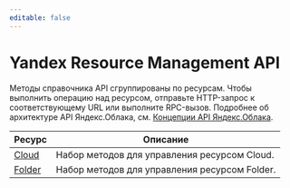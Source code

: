 ```yaml
---
editable: false
---
```


# Yandex Resource Management API
Методы справочника API сгруппированы по ресурсам. Чтобы выполнить операцию над ресурсом, отправьте HTTP-запрос к соответствующему URL или выполните RPC-вызов. Подробнее об архитектуре API Яндекс.Облака, см. [Концепции API Яндекс.Облака](/docs/api-design-guide/).

Ресурс | Описание
--- | ---
[Cloud](Cloud/index.md) | Набор методов для управления ресурсом Cloud.
[Folder](Folder/index.md) | Набор методов для управления ресурсом Folder.